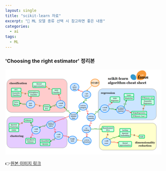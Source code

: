 ```yaml
---
layout: single
title: "scikit-learn 자료"
excerpt: "🤖 ML 모델 종류 선택 시 참고하면 좋은 내용"
categories:
  - ai
tags:
  - ML
---
```

### 'Choosing the right estimator' 정리본
![](/images/scikit_learn_guide.png)  
  
👉<a href="https://scikit-learn.org/stable/tutorial/machine_learning_map/" target="_blank">원본 이미지 링크</a>
